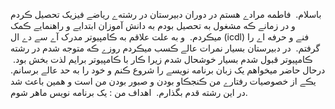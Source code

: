 باسلام.
‌
فاطمه مرادے هستم در دوران دبیرستان در رشته‌ے ریاضے فیزیک تحصیل ڪردم و در زمانے ڪه مشغول به تحصیل بودم به دانش آموزان ابتدایے و راهنمایے ڪمک میڪردم.
‌
 و به علت علاقم به ڪامپیوتر مدرک آے سے دے ال (icdl) فنے و حرفه اے را گرفتم.
‌
در دبیرستان بسیار نمرات عالے ڪسب میڪردم روزے ڪه متوجه شدم در رشته ڪامپیوتر قبول شدم بسیار خوشحال شدم زیرا ڪار با ڪامپیوتر برایم لذت بخش بود.
‌‌
درحال حاضر میخواهم یک زبان برنامه نویسے را شروع ڪنم و خود را به حد عالے برسانم.
‌
یڪے از خصوصیات رفتارے من ڪنجڪاو بودن و صبور بودن من است و همین باعث شد در این رشته قدم بگذارم.
‌
اهداف من‌ ‌: ‌یک برنامه نویس ماهر شوم.
